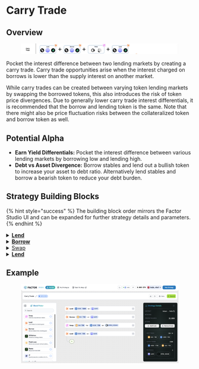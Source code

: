 # Carry Trade

## Overview

<figure><img src="../../../.gitbook/assets/image (8) (1) (1).png" alt=""><figcaption></figcaption></figure>

Pocket the interest difference between two lending markets by creating a carry trade. Carry trade opportunities arise when the interest charged on borrows is lower than the supply interest on another market.

While carry trades can be created between varying token lending markets by swapping the borrowed tokens, this also introduces the risk of token price divergences. Due to generally lower carry trade interest differentials, it is recommended that the borrow and lending token is the same. Note that there might also be price fluctuation risks between the collateralized token and borrow token as well.

## Potential Alpha

* **Earn Yield Differentials:** Pocket the interest difference between various lending markets by borrowing low and lending high.
* **Debt vs Asset Divergence:** Borrow stables and lend out a bullish token to increase your asset to debt ratio. Alternatively lend stables and borrow a bearish token to reduce your debt burden.

## Strategy Building Blocks

{% hint style="success" %}
The building block order mirrors the Factor Studio UI and can be expanded for further strategy details and parameters.
{% endhint %}

<details>

<summary><a href="../../../factor-building-blocks/lend.md"><strong>Lend</strong></a></summary>

* Lend initial collateral amount to earn supply interest.

</details>

<details>

<summary><a href="../../../factor-building-blocks/borrow.md"><strong>Borrow</strong></a></summary>

* Borrow the token where there is an interest differential between markets.
* Alternatively, borrow token with very low interest.

</details>

<details>

<summary><a href="../../../factor-building-blocks/swap/">Swap</a></summary>

* In cases where the borrow token differs from the target lend token, swap all of the borrowed token for the target token.

</details>

<details>

<summary><a href="../../../factor-building-blocks/lend.md"><strong>Lend</strong></a></summary>

* Lend all of the output tokens from the swap.

</details>

## Example

<figure><img src="../../../.gitbook/assets/image (4) (1) (1) (1).png" alt=""><figcaption></figcaption></figure>
